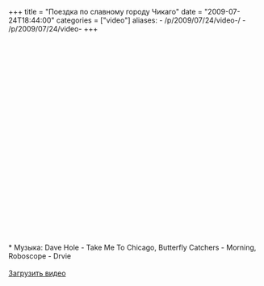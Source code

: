 +++
title = "Поездка по славному городу Чикаго"
date = "2009-07-24T18:44:00"
categories = ["video"]
aliases:
    - /p/2009/07/24/video-/
    - /p/2009/07/24/video-
+++


<object height="385" width="640"><param name="movie" value="https://www.youtube.com/v/CXEXeAZcRo0&hl=en&fs=1&hd=1"></param><param name="allowFullScreen" value="true"></param><param name="allowscriptaccess" value="always"></param><embed src="https://www.youtube.com/v/CXEXeAZcRo0&hl=en&fs=1&hd=1" type="application/x-shockwave-flash" allowscriptaccess="always" allowfullscreen="true" width="640" height="385"></embed></object><br /><br />* Музыка: Dave Hole - Take Me To Chicago, Butterfly Catchers - Morning, Roboscope - Drvie<br /><br /><a href="http://rucast.net/download/video/ump_video13.m4v">Загрузить видео</a>